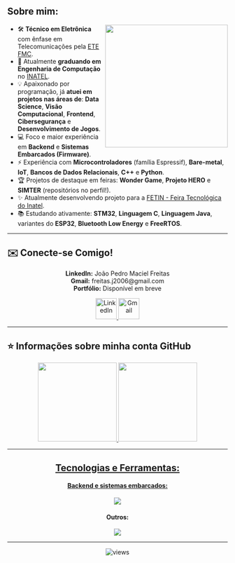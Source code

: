 ## **Sobre mim:**

<img align='right' src="https://raw.githubusercontent.com/MicaelliMedeiros/micaellimedeiros/master/image/computer-illustration.png" width="280">

- 🛠️ **Técnico em Eletrônica** com ênfase em Telecomunicações pela [ETE FMC](https://www.etefmc.com.br).
- 🚀 Atualmente **graduando em Engenharia de Computação** no [INATEL](https://inatel.br/home/).
- 💡 Apaixonado por programação, já **atuei em projetos nas áreas de**: **Data Science**, **Visão Computacional**, **Frontend**, **Cibersegurança** e **Desenvolvimento de Jogos**.
- 💻 Foco e maior experiência em **Backend** e **Sistemas Embarcados (Firmware)**.
- ⚡ Experiência com **Microcontroladores** (família Espressif), **Bare-metal**, **IoT**, **Bancos de Dados Relacionais**, **C++** e **Python**.
- 🏆 Projetos de destaque em feiras: **Wonder Game**, **Projeto HERO** e **SIMTER** (repositórios no perfil!).
- ✨ Atualmente desenvolvendo projeto para a [FETIN - Feira Tecnológica do Inatel](https://inatel.br/fetin/).
- 📚 Estudando ativamente: **STM32**, **Linguagem C**, **Linguagem Java**, variantes do **ESP32**, **Bluetooth Low Energy** e **FreeRTOS**.

---

## ✉️ Conecte-se Comigo!

<p align="center">
  <strong>LinkedIn:</strong> João Pedro Maciel Freitas <br>
  <strong>Gmail:</strong> freitas.j2006@gmail.com <br>
  <strong>Portfólio:</strong> Disponível em breve
</p>

<div align="center">
  <a href="www.linkedin.com/in/joaopedrofreitasm" target="_blank">
    <img src="https://skillicons.dev/icons?i=linkedin" alt="LinkedIn" width="48px">
  </a>
  <a href="mailto:freitas.j2006@gmail.com">
    <img src="https://skillicons.dev/icons?i=gmail" alt="Gmail" width="48px">
  </a>
</div>

---

## ⭐ Informações sobre minha conta GitHub

<div align="center">
  <a href="https://github.com/freitasj1">
    <img height="180em" src="https://github-readme-stats.vercel.app/api?username=freitasj1&theme=dark&show_icons=true&hide_border=true&count_private=true"/>
  <img height="180em" src="https://github-readme-stats.vercel.app/api/top-langs/?username=freitasj1&theme=dark&show_icons=true&hide_border=true&layout=compact"/>
</div>

---

<h2 align='center'>Tecnologias e Ferramentas:</h2>
<h4 align = 'center'> Backend e sistemas embarcados: </h4>
<p align="center">
  <a href="https://skillicons.dev">
    <img src="https://skillicons.dev/icons?i=nodejs,python,mysql,c,cpp,java" />
  </a>
</p>
<h4 align = 'center'> Outros: </h4>
<p align="center">
  <a href="https://skillicons.dev">
    <img src="https://skillicons.dev/icons?i=git,docker,linux,ubuntu,postman,raspberrypi" />
  </a>
</p>

---

<p align='center'>
  <img alt="views" title="GitHub profile views" src="https://komarev.com/ghpvc/?username=freitasj1&style=for-the-badge"/>
</p>

